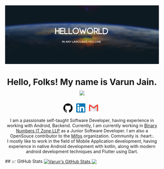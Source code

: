 <p align="center"><img src="https://github.com/varsvat/varsvat/blob/main/helloworldimage/46479049-d8a9c400-c80b-11e8-92a1-89fc10701f4a.jpg" alt="Hello world"></p>
<h1 align="center">Hello, Folks! My name is Varun Jain. <img src="https://media.giphy.com/media/hvRJCLFzcasrR4ia7z/giphy.gif" width="30px"></h1>
<p align="center">
<a href="https://github.com/varsvat"><img height="30" src="https://github.com/varsvat/varsvat/blob/main/icon/github.svg"></a>&nbsp;&nbsp;
<a href="https://www.linkedin.com/in/the-varun-jain/"><img height="30" src="https://github.com/varsvat/varsvat/blob/main/icon/linkedin.svg"></a>&nbsp;&nbsp;
<a href = "mailto: varunsanjeevjain@gmail.com"><img height="30" src="https://github.com/varsvat/varsvat/blob/main/icon/gmail.svg"></a>&nbsp;&nbsp;
</p>
<p align="center">I am a passionate self-taught Software Developer, having experience in working with Android, Backend. Currently, I am currently working in <a href="https://binarynumbers.io/">Binary Numbers IT Zone LLP</a> as a Junior Software Developer. I am also a OpenSouce contributor to the <a href="https://mifos.org/">Mifos</a> organization. Community is :heart:.  
<br>
 I mostly like to work in the field of Mobile Application development, having experience in native Android development with kotlin, along with modern android development techniques and Flutter using Dart.
</p>
## &#x1f4c8; GitHub Stats
<a href="https://github.com/varsvat/">
  <img align="center" src="https://github-readme-stats.vercel.app/api?username=varsvat&theme=algolia&show_icons=true&line_height=27&count_private=true&title_color=ffffff&text_color=c9cacc&icon_color=2bbc8a&bg_color=1d1f21" alt="Varun's GitHub Stats" />
</a>
<a href="https://github.com/varsvat/">
  <img align="center" src="https://github-readme-stats.vercel.app/api/top-langs/?username=varsvat&hide=java,html&title_color=ffffff&text_color=c9cacc&icon_color=2bbc8a&bg_color=1d1f21" />
</a>



<!--
**varsvat/varsvat** is a ✨ _special_ ✨ repository because its `README.md` (this file) appears on your GitHub profile.

Here are some ideas to get you started:

- 🔭 I’m currently working on ...
- 🌱 I’m currently learning ...
- 👯 I’m looking to collaborate on ...
- 🤔 I’m looking for help with ...
- 💬 Ask me about ...
- 📫 How to reach me: ...
- 😄 Pronouns: ...
- ⚡ Fun fact: ...
-->
